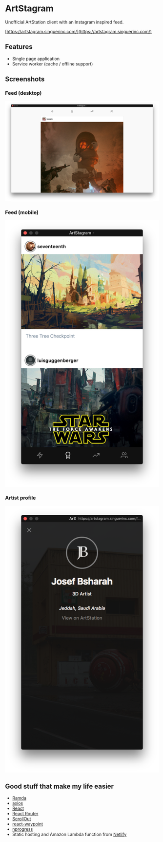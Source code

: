 # ArtStagram

Unofficial ArtStation client with an Instagram inspired feed.

[https://artstagram.singuerinc.com/](https://artstagram.singuerinc.com/)

## Features

- Single page application
- Service worker (cache / offline support)

## Screenshots

### Feed (desktop)

![Feed - Desktop](./desktop-feed.png)

### Feed (mobile)

![Feed - Mobile](./mobile-feed.png)

### Artist profile

![Artist Profile](./user-profile.png)

## Good stuff that make my life easier

- [Ramda](https://ramdajs.com/)
- [axios](https://github.com/axios/axios)
- [React](https://reactjs.org/)
- [React Router](https://github.com/ReactTraining/react-router)
- [ScrollOut](https://scroll-out.github.io/)
- [react-waypoint](https://github.com/brigade/react-waypoint)
- [nprogress](https://github.com/rstacruz/nprogress)
- Static hosting and Amazon Lambda function from [Netlify](https://www.netlify.com/)
